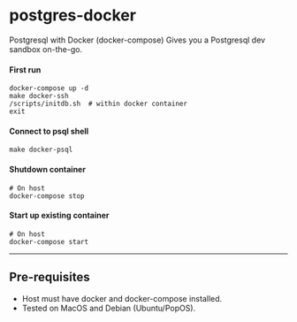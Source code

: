 # postgres-docker
Postgresql with Docker (docker-compose)
Gives you a Postgresql dev sandbox on-the-go.

#### First run
```shell
docker-compose up -d
make docker-ssh
/scripts/initdb.sh  # within docker container
exit
```

#### Connect to psql shell
```shell
make docker-psql
```

#### Shutdown container
```shell
# On host
docker-compose stop
```

#### Start up existing container
```shell
# On host
docker-compose start
```

------

## Pre-requisites
* Host must have docker and docker-compose installed. 
* Tested on MacOS and Debian (Ubuntu/PopOS).
